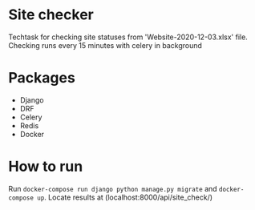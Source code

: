 # Site checker
Techtask for checking site statuses from 'Website-2020-12-03.xlsx' file.
Checking runs every 15 minutes with celery in background

# Packages
* Django
* DRF
* Celery
* Redis
* Docker

# How to run
Run `docker-compose run django python manage.py migrate` and `docker-compose up`.
Locate results at (localhost:8000/api/site_check/)
